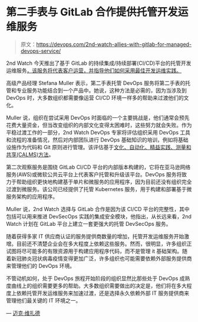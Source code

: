 # 第二手表与 GitLab 合作提供托管开发运维服务

> 原文：<https://devops.com/2nd-watch-allies-with-gitlab-for-managed-devops-service/>

2nd Watch 今天推出了基于 GitLab 的持续集成/持续部署(CI/CD)平台的托管开发运维服务[，该服务将代表客户运营，并指导他们如何采用最佳开发运维实践。](https://www.globenewswire.com/news-release/2020/03/19/2003387/0/en/2nd-Watch-Launches-Fully-Managed-DevOps-Service.html)

高级产品经理 Stefana Muller 表示，第二手表托管 DevOps 服务将第二手表的托管和专业服务功能结合到一个产品中。她说，这种方法是必需的，因为当涉及到 DevOps 时，大多数组织都需要像运营 CI/CD 环境一样多的帮助来过渡他们的文化。

Muller 说，组织在尝试采用 DevOps 时面临的一个主要挑战是，他们通常会预先花费大量资金，但当改变组织的内部文化变得太困难时，这些努力就会失败。作为平稳过渡工作的一部分，2nd Watch DevOps 专家将评估组织采用 DevOps 工具和流程的准备情况，然后对内部团队进行 DevOps 基础知识的培训，例如将基础设施作为代码和 Git 原则进行管理。该评估基于[文化、自动化、精益实践、测量和共享(CALMS)方法](https://devops.com/using-calms-to-assess-organizations-devops/)。

第二次观察服务是围绕 GitLab CI/CD 平台的内部版本构建的，它将在亚马逊网络服务(AWS)或微软公共云平台上代表客户托管和升级该平台。DevOps 服务将致力于帮助组织更快地构建基于单片和微服务的应用程序，因为目前还没有组织完全过渡到微服务。该公司已经提供了托管 Kubernetes 服务，用于构建和部署基于微服务架构的应用程序。

Muller 说，2nd Watch 选择与 GitLab 合作是因为该 CI/CD 平台的完整性，其中包括可以用来推进 DevSecOps 实践的集成安全模块，他指出，从长远来看，2nd Watch 计划在 GitLab 平台上建立一套更强大的托管 DevSecOps 服务。

随着获得多家 IT 供应商认证的服务提供商数量的增加，托管开发运维服务开始激增。目前还不清楚企业会在多大程度上依赖这些服务。然而，很明显，许多组织正试图将尽可能多的有限资源用于构建应用程序代码，而不是管理 it 基础架构。随着新冠肺炎冠状病毒疫情变得更加广泛，许多组织也可能需要依赖外部服务提供商来管理他们的 DevOps 环境。

不管动机如何，处于 DevOps 旅程开始阶段的组织显然比那些处于 DevOps 成熟度曲线上的组织需要更多的帮助。大多数组织需要做出的决定是，他们将在多大程度上依赖托管开发运维服务来加速过渡，还是选择永久依赖外部 IT 服务提供商来管理他们最关键的 IT 环境之一。

— [迈克·维扎德](https://devops.com/author/mike-vizard/)
